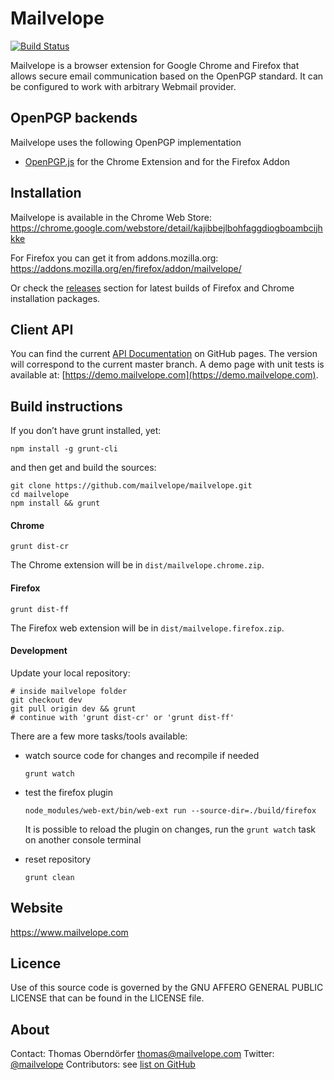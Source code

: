 # Mailvelope

[![Build Status](https://travis-ci.org/mailvelope/mailvelope.svg?branch=master)](https://travis-ci.org/mailvelope/mailvelope)

Mailvelope is a browser extension for Google Chrome and Firefox that allows secure email communication based on the OpenPGP standard. It can be configured to work with arbitrary Webmail provider.

## OpenPGP backends

Mailvelope uses the following OpenPGP implementation

  - [OpenPGP.js](http://openpgpjs.org/) for the Chrome Extension and for the Firefox Addon

## Installation

Mailvelope is available in the Chrome Web Store:
https://chrome.google.com/webstore/detail/kajibbejlbohfaggdiogboambcijhkke

For Firefox you can get it from addons.mozilla.org:
https://addons.mozilla.org/en/firefox/addon/mailvelope/

Or check the [releases](https://github.com/mailvelope/mailvelope/releases) section for latest builds of Firefox and Chrome installation packages.

## Client API

You can find the current [API Documentation](https://mailvelope.github.io/mailvelope) on GitHub pages. The version will correspond to the current master branch. A demo page with unit tests is available at: [https://demo.mailvelope.com](https://demo.mailvelope.com).

## Build instructions

If you don’t have grunt installed, yet:

    npm install -g grunt-cli

and then get and build the sources:

    git clone https://github.com/mailvelope/mailvelope.git
    cd mailvelope
    npm install && grunt

#### Chrome

    grunt dist-cr

The Chrome extension will be in `dist/mailvelope.chrome.zip`.

#### Firefox

    grunt dist-ff

The Firefox web extension will be in `dist/mailvelope.firefox.zip`.

#### Development

Update your local repository:

    # inside mailvelope folder
    git checkout dev
    git pull origin dev && grunt
    # continue with 'grunt dist-cr' or 'grunt dist-ff'

There are a few more tasks/tools available:

* watch source code for changes and recompile if needed

    `grunt watch`

* test the firefox plugin

  ```
  node_modules/web-ext/bin/web-ext run --source-dir=./build/firefox
  ```

  It is possible to reload the plugin on changes, run the `grunt watch` task on another console terminal

* reset repository

    `grunt clean`

## Website

https://www.mailvelope.com

## Licence

Use of this source code is governed by the GNU AFFERO GENERAL PUBLIC LICENSE that can be found in the LICENSE file.

## About

Contact: Thomas Oberndörfer <thomas@mailvelope.com>
Twitter: [@mailvelope](https://twitter.com/mailvelope)
Contributors: see [list on GitHub](https://github.com/mailvelope/mailvelope/graphs/contributors)
